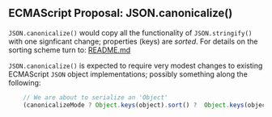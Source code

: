 ## ECMAScript Proposal: JSON.canonicalize()

`JSON.canonicalize()` would copy all the functionality of `JSON.stringify()` with one signficant change; properties (keys) are *sorted*.  For details on the sorting scheme turn to: [README.md](https://github.com/cyberphone/json-canonicalization/blob/master/README.md)

`JSON.canonicalize()` is expected to require very modest changes to existing ECMAScript `JSON` object implementations; possibly something along the following:

```js
    // We are about to serialize an 'Object'
    (canonicalizeMode ? Object.keys(object).sort() ?  Object.keys(object)).forEach((key) => {
```
